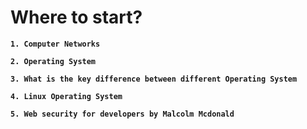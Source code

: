 # Where to start?

**`1. Computer Networks`**

**`2. Operating System`**

**`3. What is the key difference between different Operating System`**

**`4. Linux Operating System`**

**`5. Web security for developers by Malcolm Mcdonald`**
